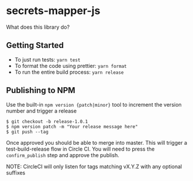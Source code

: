 # secrets-mapper-js

What does this library do?

## Getting Started

* To just run tests: `yarn test`
* To format the code using prettier: `yarn format`
* To run the entire build process: `yarn release`

## Publishing to NPM

Use the built-in `npm version {patch|minor}` tool to increment the version number and trigger a release

```
$ git checkout -b release-1.0.1
$ npm version patch -m "Your release message here"
$ git push --tag
```

Once approved you should be able to merge into master. This will trigger a test-build-release flow in Circle CI. You
will need to press the `confirm_publish` step and approve the publish.

NOTE: CircleCI will only listen for tags matching vX.Y.Z with any optional suffixes
